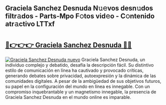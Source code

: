 ## Graciela Sanchez Desnuda N𝚞𝚎vos desn𝚞dos filtr𝚊dos - Parts-Mpo F𝚘tos vid𝚎o - C𝚘ntenido atr𝚊ctivo LTTxf

# <h2><a href="http://mbcmuh.tromn.icu/?c=Graciela+Sanchez+Desnuda">🔗👉👉👉 Graciela Sanchez Desnuda 🔗🔗</a></h2>

[![Graciela Sanchez Desnuda nuevo](https://i.imgur.com/pEAQMta.gif)](http://mbcmuh.tromn.icu/?c=Graciela+Sanchez+Desnuda)
Graciela Sanchez Desnuda, un individuo complejo y debatido, desafía la descripción fácil. Su distintivo estilo de comunicación en línea ha cautivado y provocado críticas, generando debates sobre privacidad, autoexpresión y la dinámica de las comunidades digitales. A pesar de la ambigüedad de sus objetivos futuros, su papel en la configuración del mundo en línea es innegable. Con un compromiso inquebrantable y un magnetismo innegable, la presencia de Graciela Sanchez Desnuda en el mundo online es imparable.
